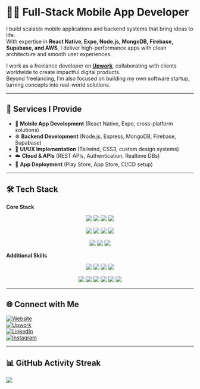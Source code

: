 # 👨‍💻 Full-Stack Mobile App Developer

I build scalable mobile applications and backend systems that bring ideas to life.  
With expertise in **React Native, Expo, Node.js, MongoDB, Firebase, Supabase, and AWS**, I deliver high-performance apps with clean architecture and smooth user experiences.

I work as a freelance developer on [**Upwork**](https://www.upwork.com/freelancers/~01d8284c75ae6da053), collaborating with clients worldwide to create impactful digital products.  
Beyond freelancing, I’m also focused on building my own software startup, turning concepts into real-world solutions.

---

## 💼 Services I Provide

- 📱 **Mobile App Development** (React Native, Expo, cross-platform solutions)
- ⚙️ **Backend Development** (Node.js, Express, MongoDB, Firebase, Supabase)
- 🎨 **UI/UX Implementation** (Tailwind, CSS3, custom design systems)
- ☁️ **Cloud & APIs** (REST APIs, Authentication, Realtime DBs)
- 🚀 **App Deployment** (Play Store, App Store, CI/CD setup)

---

## 🛠 Tech Stack

**Core Stack**

<p align="center">
  <img src="https://img.shields.io/badge/react_native-%2320232a.svg?style=for-the-badge&logo=react&logoColor=%2361DAFB"/>
  <img src="https://img.shields.io/badge/expo-000020?style=for-the-badge&logo=expo&logoColor=white"/>
  <img src="https://img.shields.io/badge/node.js-339933?style=for-the-badge&logo=nodedotjs&logoColor=white"/>
  <img src="https://img.shields.io/badge/express.js-%23404d59.svg?style=for-the-badge&logo=express&logoColor=%2361DAFB"/>
</p>

<p align="center">
  <img src="https://img.shields.io/badge/MongoDB-%234ea94b.svg?style=for-the-badge&logo=mongodb&logoColor=white"/>
  <img src="https://img.shields.io/badge/Firebase-ffca28?style=for-the-badge&logo=firebase&logoColor=black"/>
  <img src="https://img.shields.io/badge/Supabase-3ECF8E?style=for-the-badge&logo=supabase&logoColor=white"/>
  <img src="https://img.shields.io/badge/AWS-FF9900?style=for-the-badge&logo=amazon-aws&logoColor=white"/>
</p>

<p align="center">
  <img src="https://img.shields.io/badge/JavaScript-%23323330.svg?style=for-the-badge&logo=javascript&logoColor=%23F7DF1E"/>
  <img src="https://img.shields.io/badge/TypeScript-%23007ACC.svg?style=for-the-badge&logo=typescript&logoColor=white"/>
  <img src="https://img.shields.io/badge/Git-F05032?style=for-the-badge&logo=git&logoColor=white"/>
</p>

**Additional Skills**

<p align="center">
  <img src="https://img.shields.io/badge/React%20JS-%2320232a.svg?style=for-the-badge&logo=react&logoColor=%2361DAFB"/>
  <img src="https://img.shields.io/badge/NextJS-000000?style=for-the-badge&logo=next.js&logoColor=white"/>
  <img src="https://img.shields.io/badge/Linux-000000?style=for-the-badge&logo=linux&logoColor=white"/>
  <img src="https://img.shields.io/badge/Kotlin-%237F52FF.svg?style=for-the-badge&logo=kotlin&logoColor=white"/>
</p>

<p align="center">
  <img src="https://img.shields.io/badge/Flutter-%2302569B.svg?style=for-the-badge&logo=flutter&logoColor=white"/>
  <img src="https://img.shields.io/badge/Lua-%232C2D72.svg?style=for-the-badge&logo=lua&logoColor=white"/>
  <img src="https://img.shields.io/badge/C++-%2300599C.svg?style=for-the-badge&logo=c%2B%2B&logoColor=white"/>
  <img src="https://img.shields.io/badge/C-%2300599C.svg?style=for-the-badge&logo=c&logoColor=white"/>
  <img src="https://img.shields.io/badge/CSS3-%231572B6.svg?style=for-the-badge&logo=css3&logoColor=white"/>
  <img src="https://img.shields.io/badge/TailwindCSS-%2338B2AC.svg?style=for-the-badge&logo=tailwind-css&logoColor=white"/>
</p>

---

## 🌐 Connect with Me

[![Website](https://img.shields.io/badge/Website-SonetCraft-blue?style=for-the-badge&logo=google-chrome&logoColor=white)](https://sonetcraft.com/)  
[![Upwork](https://img.shields.io/badge/Upwork-FFFFFF?style=for-the-badge&logo=upwork&logoColor=000000)](https://www.upwork.com/freelancers/~01d8284c75ae6da053)  
[![LinkedIn](https://img.shields.io/badge/LinkedIn-%230077B5.svg?style=for-the-badge&logo=linkedin&logoColor=white)](https://linkedin.com/in/sonetad)  
[![Instagram](https://img.shields.io/badge/Instagram-%23E4405F.svg?style=for-the-badge&logo=Instagram&logoColor=white)](https://instagram.com/sonet_ad)

---

## 📊 GitHub Activity Streak

![](https://github-readme-streak-stats.herokuapp.com/?user=sonetad&theme=dark&hide_border=false)
